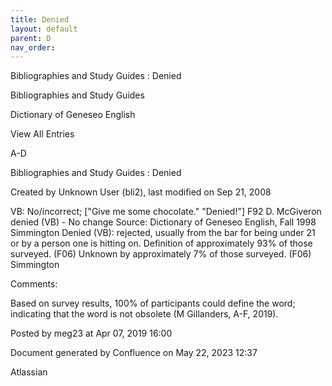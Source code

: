 ```yaml
---
title: Denied
layout: default
parent: D
nav_order:
---
```


Bibliographies and Study Guides : Denied

Bibliographies and Study Guides

Dictionary of Geneseo English

View All Entries

A-D

Bibliographies and Study Guides : Denied

Created by  Unknown User (bli2), last modified on Sep 21, 2008

VB: No/incorrect; [&quot;Give me some chocolate.&quot; &quot;Denied!&quot;] F92 D. McGiveron denied (VB) - No change Source: Dictionary of Geneseo English, Fall 1998 Simmington Denied (VB): rejected, usually from the bar for being under 21 or by a person one is hitting on. Definition of approximately 93% of those surveyed. (F06) Unknown by approximately 7% of those surveyed. (F06) Simmington

Comments:

Based on survey results, 100% of participants could define the word; indicating that the word is not obsolete (M Gillanders, A-F, 2019).

Posted by meg23 at Apr 07, 2019 16:00

Document generated by Confluence on May 22, 2023 12:37

Atlassian
